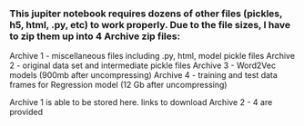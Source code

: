 ### This jupiter notebook requires dozens of other files (pickles, h5, html, .py, etc) to work properly. Due to the file sizes, I have to zip them up into 4 Archive zip files:

Archive 1 - miscellaneous files including .py, html, model pickle files
Archive 2 - original data set and intermediate pickle files
Archive 3 - Word2Vec models (900mb after uncompressing)
Archive 4 - training and test data frames for Regression model (12 Gb after uncompressing)


Archive 1 is able to be stored here. links to download Archive 2 - 4 are provided

